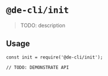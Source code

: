 # `@de-cli/init`

> TODO: description

## Usage

```
const init = require('@de-cli/init');

// TODO: DEMONSTRATE API
```

